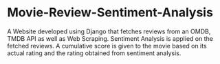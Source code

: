 # Movie-Review-Sentiment-Analysis

A Website developed using Django that fetches reviews from an OMDB, TMDB API as well as Web Scraping. 
Sentiment Analysis is applied on the fetched reviews.
A cumulative score is given to the movie based on its actual rating and the rating obtained from sentiment analysis.


